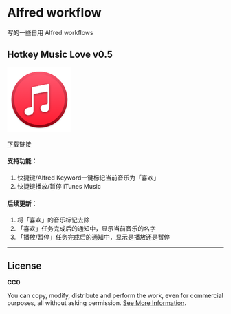 # Alfred workflow
写的一些自用 Alfred workflows

## Hotkey Music Love v0.5
<img width="150" height="150" src="https://raw.githubusercontent.com/ryekee/Alfred-workflow/main/img/music.png"/>

[下载链接][1]

#### 支持功能：
1. 快捷键/Alfred Keyword一键标记当前音乐为「喜欢」
2. 快捷键播放/暂停 iTunes Music

#### 后续更新：
1. 将「喜欢」的音乐标记去除
2. 「喜欢」任务完成后的通知中，显示当前音乐的名字
3. 「播放/暂停」任务完成后的通知中，显示是播放还是暂停

----

## License
**CC0**

You can copy, modify, distribute and perform the work, even for commercial purposes, all without asking permission. [See More Information][2].

[1]: https://github.com/ryekee/Alfred-workflow/blob/main/Hotkey%20Music%20Love.alfredworkflow?raw=true
[2]: https://raw.githubusercontent.com/ryekee/Alfred-workflow/main/LICENSE